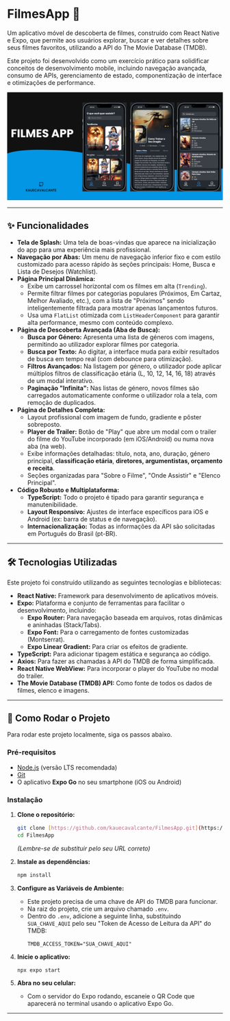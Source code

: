 # FilmesApp 🍿

Um aplicativo móvel de descoberta de filmes, construído com React Native e Expo, que permite aos usuários explorar, buscar e ver detalhes sobre seus filmes favoritos, utilizando a API do The Movie Database (TMDB).

Este projeto foi desenvolvido como um exercício prático para solidificar conceitos de desenvolvimento mobile, incluindo navegação avançada, consumo de APIs, gerenciamento de estado, componentização de interface e otimizações de performance.

![Prévia do App](assets/images/apresentacao.png)

---

## ✨ Funcionalidades

* **Tela de Splash:** Uma tela de boas-vindas que aparece na inicialização do app para uma experiência mais profissional.
* **Navegação por Abas:** Um menu de navegação inferior fixo e com estilo customizado para acesso rápido às seções principais: Home, Busca e Lista de Desejos (Watchlist).
* **Página Principal Dinâmica:**
    * Exibe um carrossel horizontal com os filmes em alta (`Trending`).
    * Permite filtrar filmes por categorias populares (Próximos, Em Cartaz, Melhor Avaliado, etc.), com a lista de "Próximos" sendo inteligentemente filtrada para mostrar apenas lançamentos futuros.
    * Usa uma `FlatList` otimizada com `ListHeaderComponent` para garantir alta performance, mesmo com conteúdo complexo.
* **Página de Descoberta Avançada (Aba de Busca):**
    * **Busca por Género:** Apresenta uma lista de géneros com imagens, permitindo ao utilizador explorar filmes por categoria.
    * **Busca por Texto:** Ao digitar, a interface muda para exibir resultados de busca em tempo real (com debounce para otimização).
    * **Filtros Avançados:** Na listagem por género, o utilizador pode aplicar múltiplos filtros de classificação etária (L, 10, 12, 14, 16, 18) através de um modal interativo.
    * **Paginação "Infinita":** Nas listas de género, novos filmes são carregados automaticamente conforme o utilizador rola a tela, com remoção de duplicados.
* **Página de Detalhes Completa:**
    * Layout profissional com imagem de fundo, gradiente e pôster sobreposto.
    * **Player de Trailer:** Botão de "Play" que abre um modal com o trailer do filme do YouTube incorporado (em iOS/Android) ou numa nova aba (na web).
    * Exibe informações detalhadas: título, nota, ano, duração, género principal, **classificação etária**, **diretores, argumentistas, orçamento e receita**.
    * Seções organizadas para "Sobre o Filme", "Onde Assistir" e "Elenco Principal".
* **Código Robusto e Multiplataforma:**
    * **TypeScript:** Todo o projeto é tipado para garantir segurança e manutenibilidade.
    * **Layout Responsivo:** Ajustes de interface específicos para iOS e Android (ex: barra de status e de navegação).
    * **Internacionalização:** Todas as informações da API são solicitadas em Português do Brasil (pt-BR).

---

## 🛠️ Tecnologias Utilizadas

Este projeto foi construído utilizando as seguintes tecnologias e bibliotecas:

* **React Native:** Framework para desenvolvimento de aplicativos móveis.
* **Expo:** Plataforma e conjunto de ferramentas para facilitar o desenvolvimento, incluindo:
    * **Expo Router:** Para navegação baseada em arquivos, rotas dinâmicas e aninhadas (Stack/Tabs).
    * **Expo Font:** Para o carregamento de fontes customizadas (Montserrat).
    * **Expo Linear Gradient:** Para criar os efeitos de gradiente.
* **TypeScript:** Para adicionar tipagem estática e segurança ao código.
* **Axios:** Para fazer as chamadas à API do TMDB de forma simplificada.
* **React Native WebView:** Para incorporar o player do YouTube no modal do trailer.
* **The Movie Database (TMDB) API:** Como fonte de todos os dados de filmes, elenco e imagens.

---

## 🚀 Como Rodar o Projeto

Para rodar este projeto localmente, siga os passos abaixo.

### Pré-requisitos

* [Node.js](https://nodejs.org/en/) (versão LTS recomendada)
* [Git](https://git-scm.com/)
* O aplicativo **Expo Go** no seu smartphone (iOS ou Android)

### Instalação

1.  **Clone o repositório:**
    ```bash
    git clone [https://github.com/kauecavalcante/FilmesApp.git](https://github.com/kauecavalcante/FilmesApp.git)
    cd FilmesApp
    ```
    *(Lembre-se de substituir pelo seu URL correto)*

2.  **Instale as dependências:**
    ```bash
    npm install
    ```

3.  **Configure as Variáveis de Ambiente:**
    * Este projeto precisa de uma chave de API do TMDB para funcionar.
    * Na raiz do projeto, crie um arquivo chamado `.env`.
    * Dentro do `.env`, adicione a seguinte linha, substituindo `SUA_CHAVE_AQUI` pelo seu "Token de Acesso de Leitura da API" do TMDB:
        ```
        TMDB_ACCESS_TOKEN="SUA_CHAVE_AQUI"
        ```

4.  **Inicie o aplicativo:**
    ```bash
    npx expo start
    ```

5.  **Abra no seu celular:**
    * Com o servidor do Expo rodando, escaneie o QR Code que aparecerá no terminal usando o aplicativo Expo Go.

---